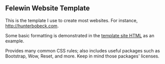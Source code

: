 ## Felewin Website Template

This is the template I use to create most websites. For instance, http://hunterbobeck.com.

Some basic formatting is demonstrated in the [template site HTML](index.html) as an example.

Provides many common CSS rules; also includes useful packages such as Bootstrap, Wow, Reset, and more. Keep in mind those packages' licenses.